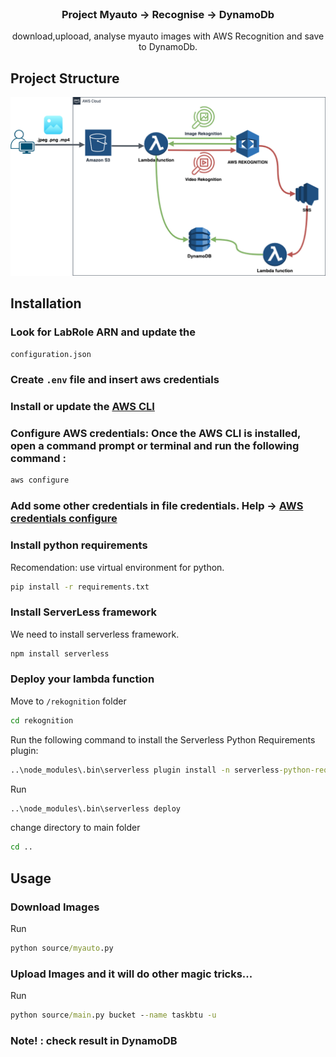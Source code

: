<br />
<div align="center">
  <h3 align="center">Project Myauto -> Recognise -> DynamoDb</h3>
  <p align="center">
    download,uplooad, analyse myauto images with AWS Recognition and save to DynamoDb.
    <br />
  </p>
</div>

<!-- ABOUT THE PROJECT -->

## Project Structure

<img src="images/aws_cloud_structure_p2.png" alt="project-1-aws" >

<!-- GETTING STARTED -->

## Installation

### Look for LabRole ARN and update the

`configuration.json`

### Create `.env` file and insert aws credentials

### Install or update the [AWS CLI](https://docs.aws.amazon.com/cli/latest/userguide/getting-started-install.html)

### Configure AWS credentials: Once the AWS CLI is installed, open a command prompt or terminal and run the following command :

```cmd
aws configure
```

### Add some other credentials in file credentials. Help -> [AWS credentials configure](https://docs.aws.amazon.com/sdkref/latest/guide/file-location.html)

### Install python requirements

Recomendation: use virtual environment for python.

```cmd
pip install -r requirements.txt
```

### Install ServerLess framework

We need to install serverless framework.

```cmd
npm install serverless
```

### Deploy your lambda function

Move to `/rekognition` folder

```cmd
cd rekognition
```

Run the following command to install the Serverless Python Requirements plugin:

```cmd
..\node_modules\.bin\serverless plugin install -n serverless-python-requirements
```

Run

```cmd
..\node_modules\.bin\serverless deploy
```

change directory to main folder

```cmd
cd ..
```

<!-- USAGE EXAMPLES -->

## Usage

### Download Images

Run

```cmd
python source/myauto.py
```

### Upload Images and it will do other magic tricks...

Run

```cmd
python source/main.py bucket --name taskbtu -u
```

### Note! : check result in DynamoDB
